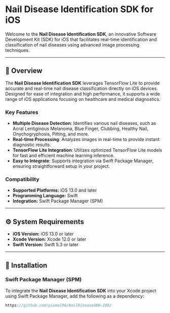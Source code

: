 # Nail Disease Identification SDK for iOS

Welcome to the **Nail Disease Identification SDK**, an innovative Software Development Kit (SDK) for iOS that facilitates real-time identification and classification of nail diseases using advanced image processing techniques.

---

## 📝 Overview

The **Nail Disease Identification SDK** leverages TensorFlow Lite to provide accurate and real-time nail disease classification directly on iOS devices. Designed for ease of integration and high performance, it supports a wide range of iOS applications focusing on healthcare and medical diagnostics.

### **Key Features**

- **Multiple Disease Detection**: Identifies various nail diseases, such as Acral Lentiginous Melanoma, Blue Finger, Clubbing, Healthy Nail, Onychogryphosis, Pitting, and more.
- **Real-time Processing**: Analyzes images in real-time to provide instant diagnostic results.
- **TensorFlow Lite Integration**: Utilizes optimized TensorFlow Lite models for fast and efficient machine learning inference.
- **Easy to Integrate**: Supports integration via Swift Package Manager, ensuring straightforward setup in your project.

### **Compatibility**
- **Supported Platforms:** iOS 13.0 and later
- **Programming Language:** Swift 
- **Integration:** Swift Package Manager (SPM)

---

## ⚙️ System Requirements

- **iOS Version:** iOS 13.0 or later
- **Xcode Version:** Xcode 12.0 or later
- **Swift Version:** Swift 5.3 or later

---

## 🚀 Installation

### Swift Package Manager (SPM)

To integrate the **Nail Disease Identification SDK** into your Xcode project using Swift Package Manager, add the following as a dependency:

```swift
https://github.com/piumal96/NailDiseaseSDK-IOS/
```
